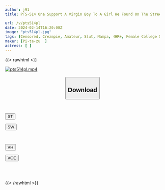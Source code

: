 ```yaml
---
author: j91
title: PTS-514 Ona Support A Virgin Boy To A Girl He Found On The Street! ! It Was Supposed To Be A Plea... An Amateur Girl Blames A Masochist Man For The First Time In Her Life As A Slut. Continuous Ejaculation And Raw Sex.

url: /v/pts514pl
date: 2024-02-14T16:20:00Z
image: "pts514pl.jpg"
tags: [Censored, Creampie, Amateur, Slut, Nampa, 4HR+, Female College Student	]
maker: [Pi-ta-zu  ]
actress: [ ]
---
```



{{< rawhtml >}}

<div class="video" data-videoid="b398rROoDkfP1OY">
    <a href="javascript:;">
        <img src="/v/pts514pl/pts514pl.jpg" width="WIDTH" height="HEIGHT" alt="pts514pl.mp4" loading="lazy">
    </a>
</div>

<script type="text/javascript" src="https://j91.asia/asset/on-demand-st.js"></script>

<br>
  <link rel="stylesheet" href="https://j91.asia/asset/bs5.css">
  
  <center>
  <button class="btn btn-primary" type="button" data-bs-toggle="collapse" data-bs-target=".multi-collapse" aria-expanded="false" aria-controls="multiCollapseExample1 multiCollapseExample2"><h2>Download</h2></button></center>
</p>
<div class="row">
  <div class="col">
    <div class="collapse multi-collapse" id="multiCollapseExample1">
      <div class="card card-body">
	      	      <br>
<div class="buttons">  
<p><a href="https://streamtape.to/v/b398rROoDkfP1OY" target="_blank"><button class="btn-hover color-3"><i class="fa fa-download"></i> ST</button></a></p>
<p><a href="https://cdnwish.com/37ipqh7w32uz" target="_blank"><button class="btn-hover color-2"><i class="fa fa-download"></i> SW</button></a></p></div>
    </div>
  </div>
</div>
  <div class="col">
    <div class="collapse multi-collapse" id="multiCollapseExample2">
      <div class="card card-body">
	      <br>
<div class="buttons">
<p><a href="https://vidhidepro.com/f/foelmnciqd2q"><button class="btn-hover color-9"><i class="fa fa-download"></i> VH</button></a></p>
<p><a href="https://voe.sx/3illbopdgbel"><button class="btn-hover color-8"><i class="fa fa-download"></i> VOE</button></a></p></div>
<br><br>
      </div>
    </div>
  </div>
</div>

{{< /rawhtml >}}